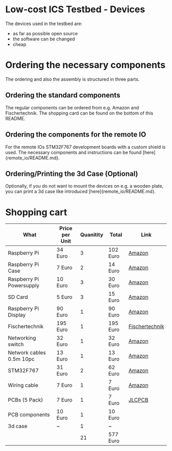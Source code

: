 # Low-cost ICS Testbed - Devices
The devices used in the testbed are:
* as far as possible open source
* the software can be changed
* cheap

# Ordering the necessary components
The ordering and also the assembly is structured in three parts.

## Ordering the standard components
The regular components can be ordered from e.g. Amazon and Fischertechnik.
The shopping card can be found on the bottom of this README.

## Ordering the components for the remote IO
For the remote IOs STM32F767 development boards with a custom shield is used.
The necessary components and instructions can be found [here]{remote_io/README.md}.

## Ordering/Printing the 3d Case (Optional)
Optionally, if you do not want to mount the devices on e.g. a wooden plate,
you can print a 3d case like introduced [here]{remote_io/README.md}.

# Shopping cart

| What                     | Price per Unit       | Quanitity | Total    | Link                              |
| -----------------------  | -------------------- | --------- | -------- | --------------------------------- |
| Raspberry Pi             |  34 Euro             |  3        | 102 Euro | [Amazon](https://amzn.to/2UMnFUS) |                      
| Raspberry Pi Case        |   7 Euro             |  2        |  14 Euro | [Amazon](https://amzn.to/2UGCybn) |
| Raspberry Pi Powersupply |  10 Euro             |  3        |  30 Euro | [Amazon](https://amzn.to/2XUZt4N) |
| SD Card                  |   5 Euro             |  3        |  15 Euro | [Amazon](https://amzn.to/2UNYC3U) |
| Raspberry Pi Display     |  90 Euro             |  1        |  90 Euro | [Amazon](https://amzn.to/2LUe6Ce) |
| Fischertechnik           | 195 Euro             |  1        | 195 Euro | [Fischertechnik](https://www.fischertechnikwebshop.com/en-gb/fischertechnik-punching-machine-with-conveyor-belt-24v-dc-96785-en-gb) | 
| Networking switch        |  32 Euro             |  1        |  32 Euro | [Amazon](https://amzn.to/2ULycQf) |
| Network cables 0.5m 10pc |  13 Euro             |  1        |  13 Euro | [Amazon](https://amzn.to/2ULyLJR) |
| STM32F767                |  31 Euro             |  2        |  62 Euro | [Amazon](https://amzn.to/2ULvPgr) |
| Wiring cable             |   7 Euro             |  1        |   7 Euro | [Amazon](https://amzn.to/2ULWk5d) |
| PCBs (5 Pack)            |   7 Euro             |  1        |   7 Euro | [JLCPCB](https://jlcpcb.com/)     |
| PCB components           |  10 Euro             |  1        |  10 Euro |                                   |
| 3d case                  |   ~                  |  1        |   ~      |                                   |
|                          |                      | 21        | 577 Euro |                                   |
